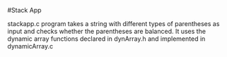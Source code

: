#Stack App

stackapp.c program takes a string with different types of parentheses as input and checks whether the parentheses are balanced. It uses the dynamic array functions declared in dynArray.h and implemented in dynamicArray.c
